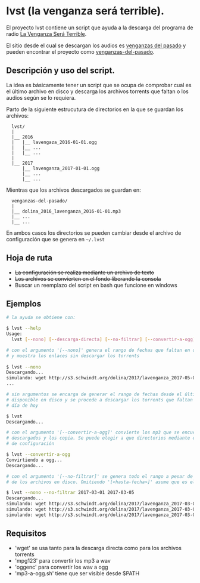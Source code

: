 # lvst (la venganza será terrible). 

El proyecto lvst contiene un script que ayuda a la descarga del programa de
radio
[La Venganza Será Terrible](https://es.wikipedia.org/wiki/La_venganza_ser%C3%A1_terrible).

El sitio desde el cual se descargan los audios es
[venganzas del pasado](https://venganzasdelpasado.com.ar/) y pueden encontrar
el proyecto como
[venganzas-del-pasado](https://github.com/jschwindt/Venganzas-del-Pasado).

## Descripción y uso del script.

La idea es básicamente tener un script que se ocupa de comprobar cual es el
último archivo en disco y descarga los archivos torrents que faltan o los audios
según se lo requiera. 

Parto de la siguiente estrucutura de directorios en la que se guardan los archivos:
```
  lvst/
  |
  |__ 2016
  |   |__ lavengaza_2016-01-01.ogg
  |   |__ ...
  |   |__ ...
  | 
  |__ 2017
      |__ lavenganza_2017-01-01.ogg
      |__ ...
      |__ ...
```
Mientras que los archivos descargados se guardan en:
```
  venganzas-del-pasado/
  |
  |__ dolina_2016_lavenganza_2016-01-01.mp3
  |__ ...
  |__ ...
```
En ambos casos los directorios se pueden cambiar desde el archivo de configuración
que se genera en `~/.lvst`

## Hoja de ruta

 * ~~La configuración se realiza mediante un archivo de texto~~
 * ~~Los archivos se convierten en el fondo liberando la consola~~
 * Buscar un reemplazo del script en bash que funcione en windows

## Ejemplos 

```bash
# la ayuda se obtiene con:

$ lvst --help
Usage:
  lvst [--nono] [--descarga-directa] [--no-filtrar] [--convertir-a-ogg] [<desde-fecha>] [<hasta-fecha>] 

# con el argumento '[--nono]' genera el rango de fechas que faltan en disco
# y muestra los enlaces sin descargar los torrents
 
$ lvst --nono
Descargando...
simulando: wget http://s3.schwindt.org/dolina/2017/lavenganza_2017-05-05.mp3?torrent
...

# sin argumentos se encarga de generar el rango de fechas desde el último audio
# disponible en disco y se procede a descargar los torrents que faltan hasta el
# día de hoy

$ lvst
Descargando...

# con el argumento '[--convertir-a-ogg]' convierte los mp3 que se encuentran 
# descargados y los copia. Se puede elegir a que directorios mediante el archivo
# de configuración

$ lvst --convertir-a-ogg
Convirtiendo a ogg...
Descargando...  

# con el argumento '[--no-filtrar]' se genera todo el rango a pesar de ya disponer
# de los archivos en disco. Omitiendo '[<hasta-fecha>]' asume que es el día de hoy

$ lvst --nono --no-filtrar 2017-03-01 2017-03-05 
Descargando...
simulando: wget http://s3.schwindt.org/dolina/2017/lavenganza_2017-03-01.mp3?torrent
simulando: wget http://s3.schwindt.org/dolina/2017/lavenganza_2017-03-02.mp3?torrent
simulando: wget http://s3.schwindt.org/dolina/2017/lavenganza_2017-03-03.mp3?torrent
```

## Requisitos

 - 'wget' se usa tanto para la descarga directa como para los archivos torrents
 - 'mpg123' para convertir los mp3 a wav
 - 'oggenc' para convertir los wav a ogg 
 - 'mp3-a-ogg.sh' tiene que ser visible desde $PATH

